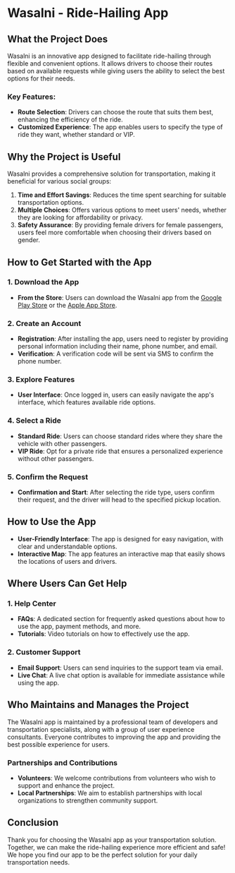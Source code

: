# Wasalni - Ride-Hailing App

## What the Project Does
Wasalni is an innovative app designed to facilitate ride-hailing through flexible and convenient options. It allows drivers to choose their routes based on available requests while giving users the ability to select the best options for their needs.

### Key Features:
- **Route Selection**: Drivers can choose the route that suits them best, enhancing the efficiency of the ride.
- **Customized Experience**: The app enables users to specify the type of ride they want, whether standard or VIP.

## Why the Project is Useful
Wasalni provides a comprehensive solution for transportation, making it beneficial for various social groups:

1. **Time and Effort Savings**: Reduces the time spent searching for suitable transportation options.
2. **Multiple Choices**: Offers various options to meet users' needs, whether they are looking for affordability or privacy.
3. **Safety Assurance**: By providing female drivers for female passengers, users feel more comfortable when choosing their drivers based on gender.

## How to Get Started with the App
### 1. Download the App
- **From the Store**: Users can download the Wasalni app from the [Google Play Store](#) or the [Apple App Store](#).

### 2. Create an Account
- **Registration**: After installing the app, users need to register by providing personal information including their name, phone number, and email.
- **Verification**: A verification code will be sent via SMS to confirm the phone number.

### 3. Explore Features
- **User Interface**: Once logged in, users can easily navigate the app's interface, which features available ride options.

### 4. Select a Ride
- **Standard Ride**: Users can choose standard rides where they share the vehicle with other passengers.
- **VIP Ride**: Opt for a private ride that ensures a personalized experience without other passengers.

### 5. Confirm the Request
- **Confirmation and Start**: After selecting the ride type, users confirm their request, and the driver will head to the specified pickup location.

## How to Use the App
- **User-Friendly Interface**: The app is designed for easy navigation, with clear and understandable options.
- **Interactive Map**: The app features an interactive map that easily shows the locations of users and drivers.

## Where Users Can Get Help
### 1. Help Center
- **FAQs**: A dedicated section for frequently asked questions about how to use the app, payment methods, and more.
- **Tutorials**: Video tutorials on how to effectively use the app.

### 2. Customer Support
- **Email Support**: Users can send inquiries to the support team via email.
- **Live Chat**: A live chat option is available for immediate assistance while using the app.

## Who Maintains and Manages the Project
The Wasalni app is maintained by a professional team of developers and transportation specialists, along with a group of user experience consultants. Everyone contributes to improving the app and providing the best possible experience for users.

### Partnerships and Contributions
- **Volunteers**: We welcome contributions from volunteers who wish to support and enhance the project.
- **Local Partnerships**: We aim to establish partnerships with local organizations to strengthen community support.

## Conclusion
Thank you for choosing the Wasalni app as your transportation solution. Together, we can make the ride-hailing experience more efficient and safe! We hope you find our app to be the perfect solution for your daily transportation needs.

